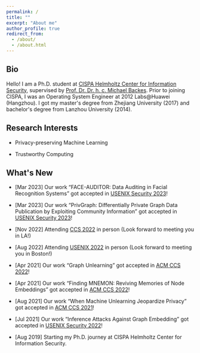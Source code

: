 ```yaml
---
permalink: /
title: ""
excerpt: "About me"
author_profile: true
redirect_from: 
  - /about/
  - /about.html
---
```


## Bio

Hello! I am a Ph.D. student at [CISPA Helmholtz Center for Information Security](http://cispa.de/), supervised by [Prof. Dr. Dr. h. c. Michael Backes](https://cispa.de/people/backes/). Prior to joining CISPA, I was an Operating System Engineer at 2012 Labs@Huawei (Hangzhou). I got my master's degree from Zhejiang University (2017) and bachelor's degree from Lanzhou University (2014).

## Research Interests

- Privacy-preserving Machine Learning

- Trustworthy Computing


## What's New

- [Mar 2023] Our work “FACE-AUDITOR: Data Auditing in Facial Recognition Systems” got accepted in [USENIX Security 2023](https://www.usenix.org/conference/usenixsecurity23)!

- [Mar 2023] Our work “PrivGraph: Differentially Private Graph Data Publication by Exploiting Community Information” got accepted in [USENIX Security 2023](https://www.usenix.org/conference/usenixsecurity23)!

<!-- - [Feb 2023] Share our work Graph Unlearning with Huawei AI4Sec Research Team -->

- [Nov 2022] Attending [CCS 2022](https://www.sigsac.org/ccs/CCS2022/) in person (Look forward to meeting you in LA!)
  
- [Aug 2022] Attending [USENIX 2022](https://www.usenix.org/conference/usenixsecurity22) in person (Look forward to meeting you in Boston!)
  
<!-- - [May 2022] Our code for [Graph Unlearning](https://github.com/MinChen00/Graph-Unlearning.git) is released. -->

- [Apr 2021] Our work “Graph Unlearning” got accepted in [ACM CCS 2022](https://www.sigsac.org/ccs/CCS2022/)!

- [Apr 2021] Our work “Finding MNEMON: Reviving Memories of Node Embeddings” got accepted in [ACM CCS 2022]((https://www.sigsac.org/ccs/CCS2022/))!

<!-- - [Jan 2022] Our code for [When Machine Unlearning Jeopardizes Privacy](https://github.com/MinChen00/UnlearningLeaks) is released. -->

- [Aug 2021] Our work “When Machine Unlearning Jeopardize Privacy” got accepted in [ACM CCS 2021](https://www.sigsac.org/ccs/CCS2021/)!

- [Jul 2021] Our work “Inference Attacks Against Graph Embedding” got accepted in [USENIX Security 2022](https://www.usenix.org/conference/usenixsecurity22)!

<!-- - [Mar 2021] Our Technical report titled [Graph Unlearning](https://arxiv.org/abs/2103.14991) is online now. -->

<!-- - [Jul 2020] I passed my qualifying exam. -->

<!-- - [May 2020] Our Technical report titled [When Machine Unlearning Jeopardizes Privacy](https://arxiv.org/abs/2005.02205) is online now. -->

- [Aug 2019] Starting my Ph.D. journey at CISPA Helmholtz Center for Information Security.
